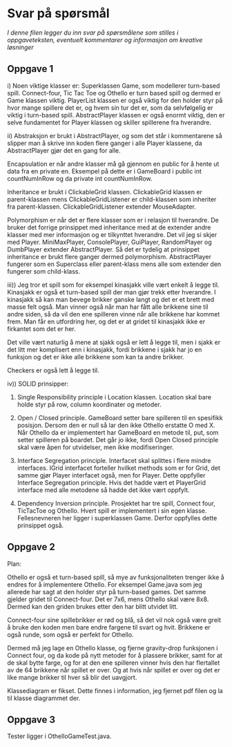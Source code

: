 # Svar på spørsmål

*I denne filen legger du inn svar på spørsmålene som stilles i oppgaveteksten, eventuelt kommentarer og informasjon om kreative løsninger*

   
## Oppgave 1
i)
 Noen viktige klasser er:
Superklassen Game, som modellerer turn-based spill. Connect-four, Tic Tac Toe og Othello er turn based spill og dermed er Game klassen viktig.
PlayerList klassen er også viktig for den holder styr på hvor mange spillere det er, og hvem sin tur det er, som da selvfølgelig er viktig i turn-based spill.
AbstractPlayer klassen er også enormt viktig, den er selve fundamentet for Player klassen og skiller spillerene fra hverandre.

ii)
Abstraksjon er brukt i AbstractPlayer, og som det står i kommentarene så slipper man å skrive inn koden flere ganger i alle Player klassene, da AbstractPlayer gjør det en gang for alle.

Encapsulation er når andre klasser må gå gjennom en public for å hente ut data fra en private en. Eksempel på dette er i GameBoard i public int countNumInRow og da private int countNumInRow. 

Inheritance er brukt i ClickableGrid klassen. ClickableGrid klassen er parent-klassen mens ClickableGridListener er child-klassen som inheriter fra parent-klassen. ClickableGridListener extender MouseAdapter.

Polymorphism er når det er flere klasser som er i relasjon til hverandre. De bruker det forrige prinsippet med inheritance med at de extender andre klasser med mer informasjon og er tilkynttet hverandre. Det vil jeg si skjer med Player. MiniMaxPlayer, ConsolePlayer, GuiPlayer, RandomPlayer og DumbPlayer extender AbstractPlayer. Så det er tydelig at prinsippet inheritance er brukt flere ganger dermed polymorphism. AbstractPlayer fungerer som en Superclass eller parent-klass mens alle som extender den fungerer som child-klass.


iii))
Jeg tror et spill som for eksempel kinasjakk ville vært enkelt å legge til. Kinasjakk er også et turn-based spill der man gjør trekk etter hverandre. I kinasjakk så kan man bevege brikker ganske langt og det er et brett med masse felt også. Man vinner også når man har fått alle brikkene sine til andre siden, så da vil den ene spilleren vinne når alle brikkene har kommet frem. Man får en utfordring her, og det er at gridet til kinasjakk ikke er firkantet som det er her.

Det ville vært naturlig å mene at sjakk også er lett å legge til, men i sjakk er det litt mer komplisert enn i kinasjakk, fordi brikkene i sjakk har jo en funksjon og det er ikke alle brikkene som kan ta andre brikker.

Checkers er også lett å legge til.


iv))
SOLID prinsipper:

1) Single Responsibility principle i Location klassen. Location skal bare holde styr på row, column koordinater og metoder.

2) Open / Closed principle. GameBoard setter bare spilleren til en spesifikk posisjon. Dersom den er null så lar den ikke Othello erstatte O med X. Når Othello da er implementert har GameBoard en metode til, put, som setter spilleren på boardet. Det går jo ikke, fordi Open Closed principle skal være åpen for utvidelser, men ikke modifiseringer.

3) Interface Segregation principle. Interfacet skal splittes i flere mindre interfaces. IGrid interfacet forteller hvilket methods som er for Grid, det samme gjør Player interfacet også, men for Player. Dette oppfyller Interface Segregation principle. Hvis det hadde vært et PlayerGrid interface med alle metodene så hadde det ikke vært oppfylt.

4) Dependency Inversion principle. Prosjektet har tre spill, Connect four, TicTacToe og Othello. Hvert spill er implementert i sin egen klasse. Fellesnevneren her ligger i superklassen Game. Derfor oppfylles dette prinsippet også.


## Oppgave 2
Plan:

Othello er også et turn-based spill, så mye av funksjonaliteten trenger ikke å endres for å implementere Othello. For eksempel Game.java som jeg allerede har sagt at den holder styr på turn-based games. Det samme gjelder gridet til Connect-four. Det er 7x6, mens Othello skal være 8x8. Dermed kan den griden brukes etter den har blitt utvidet litt.

Connect-four sine spillebrikker er rød og blå, så det vil nok også være greit å bruke den koden men bare endre fargene til svart og hvit. Brikkene er også runde, som også er perfekt for Othello.

Dermed må jeg lage en Othello klasse, og fjerne gravity-drop funksjonen i Connect four, og da kode på nytt metoder for å plassere brikker, samt for at de skal bytte farge, og for at den ene spilleren vinner hvis den har flertallet av de 64 brikkene når spillet er over. Og at hvis når spillet er over og det er like mange brikker til hver så blir det uavgjort.

Klassediagram er fikset. Dette finnes i information, jeg fjernet pdf filen og la til klasse diagrammet der.


## Oppgave 3

Tester ligger i OthelloGameTest.java.

